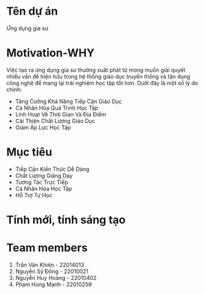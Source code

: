 # Tên dự án
Ứng dụng gia sư
# Motivation-WHY
Việc tạo ra ứng dụng gia sư thường xuất phát từ mong muốn giải quyết nhiều vấn đề hiện hữu trong hệ thống giáo dục truyền thống và tận dụng công nghệ để mang lại trải nghiệm học tập tốt hơn. Dưới đây là một số lý do chính:
* Tăng Cường Khả Năng Tiếp Cận Giáo Dục
* Cá Nhân Hóa Quá Trình Học Tập
* Linh Hoạt Về Thời Gian Và Địa Điểm
* Cải Thiện Chất Lượng Giáo Dục
* Giảm Áp Lực Học Tập
# Mục tiêu
* Tiếp Cận Kiến Thức Dễ Dàng
* Chất Lượng Giảng Dạy
* Tương Tác Trực Tiếp
* Cá Nhân Hóa Học Tập
* Hỗ Trợ Tự Học
# Tính mới, tính sáng tạo

# Team members
1. Trần Văn Khiên - 22014013
2. Nguyễn Sỹ Đồng - 22010021
3. Nguyễn Huy Hoàng - 22010402
4. Phạm Hùng Mạnh - 22010259
